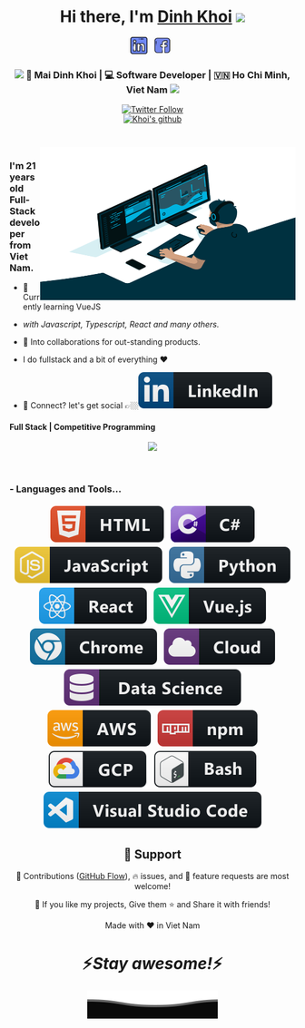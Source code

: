 <div align="center">
   <h1>Hi there, I'm <a href="https://www.facebook.com/profile.php?id=100008664186009">Dinh Khoi</a> <img src="https://media.giphy.com/media/hvRJCLFzcasrR4ia7z/giphy.gif" width="25px"> </h1>
   


</div>

<p align='center'>
   <a href="www.linkedin.com/in/khoi-md"><img height="30" src="https://raw.githubusercontent.com/KhoiMaiDinh/KhoiMaiDinh/main/linkedin.png?raw=true"></a>&nbsp;&nbsp;
<a href="https://www.facebook.com/profile.php?id=100008664186009"><img height="30" src="https://raw.githubusercontent.com/KhoiMaiDinh/KhoiMaiDinh/main/facebook.png?raw=true"></a>&nbsp;&nbsp;

 </p>

<div align="center">
<h3><img src="https://media.giphy.com/media/WUlplcMpOCEmTGBtBW/giphy.gif" width="30"> 🙎 Mai Dinh Khoi | 💻 Software Developer | 🇻🇳 Ho Chi Minh, Viet Nam <img src="https://media.giphy.com/media/WUlplcMpOCEmTGBtBW/giphy.gif" width="30"></h3>
</div>

<p align="center">
   <a href="https://twitter.com/_hemant_joshi"><img alt="Twitter Follow" src="https://img.shields.io/twitter/follow/_hemant_joshi?style=for-the-badge&color=09f&labelColor=black&logo=twitter&label=@_hemant_joshi"></a>
   <br> <!-- <a href="https://badges.pufler.dev/visits/mayhemantt/mayhemantt"> <img alt="hemant joshi github" src="https://badges.pufler.dev/visits/mayhemantt/mayhemantt"> </a> -->
   <a href="https://visitor-badge.glitch.me/badge?page_id=KhoiMaiDinh.KhoiMaiDinh"> <img alt="Khoi's github" src="https://visitor-badge.glitch.me/badge?page_id=KhoiMaiDinh.KhoiMaiDinh"> </a>
 </p>
 
 <h5 align="center">
   <!-- <i>⚡️I don’t trust people who don’t write SQL queries in uppercase⚡️</i> -->
  </h5>
 
 
<br />
<img align="right" height="270px" width="450px" alt="GIF" src="https://raw.githubusercontent.com/KhoiMaiDinh/KhoiMaiDinh/main/code.gif" />
<p align="center">
  <h3> I'm 21 years old Full-Stack developer from Viet Nam.</h3>
</p>

-   🌱 Currently learning VueJS

-   <i>with Javascript, Typescript, React and many others.</i>

-   🤝 Into collaborations for out-standing products.

-   I do fullstack and a bit of everything :heart:

-   💬 Connect? let's get social 👉🏼[<img src="https://raw.githubusercontent.com/KhoiMaiDinh/KhoiMaiDinh/main/svg/social/linkedin.svg" >](www.linkedin.com/in/khoi-md)

 <p align="center">
  <h4> Full Stack | Competitive Programming </h4>
   </p>

<!--  -->

<p align="center" >
<a href="https://github.com/anuraghazra/github-readme-stats"> 
    <img  src="https://github-readme-stats.vercel.app/api?username=KhoiMaiDinh&&show_icons=true&theme=radical"/>
  </a>

</p>

<br />

### - Languages and Tools...

<p align="center">
  <!-- For more icons please follow  https://github.com/MikeCodesDotNET/ColoredBadges -->
  <img src="https://raw.githubusercontent.com/KhoiMaiDinh/KhoiMaiDinh/main/svg/dev/languages/html.svg" alt="html" style="vertical-align:top; margin:4px">    
  <img src="https://raw.githubusercontent.com/KhoiMaiDinh/KhoiMaiDinh/main/svg/dev/languages/csharp.svg" alt="csharp" style="vertical-align:top; margin:4px">
  <img src="https://raw.githubusercontent.com/KhoiMaiDinh/KhoiMaiDinh/main/svg/dev/languages/js.svg" alt="js" style="vertical-align:top; margin:4px">
  <img src="https://raw.githubusercontent.com/KhoiMaiDinh/KhoiMaiDinh/main/svg/dev/languages/python.svg" alt="python" style="vertical-align:top; margin:4px">
  <img src="https://raw.githubusercontent.com/KhoiMaiDinh/KhoiMaiDinh/main/svg/dev/frameworks/react.svg" alt="react" style="vertical-align:top; margin:4px">
  <img src="https://raw.githubusercontent.com/KhoiMaiDinh/KhoiMaiDinh/main/svg/dev/frameworks/vue.svg" alt="vue" style="vertical-align:top; margin:4px">
  <img src="https://raw.githubusercontent.com/KhoiMaiDinh/KhoiMaiDinh/main/svg/dev/misc/chrome.svg" alt="chrome" style="vertical-align:top; margin:4px">
  <img src="https://raw.githubusercontent.com/KhoiMaiDinh/KhoiMaiDinh/main/svg/dev/misc/cloud.svg" alt="cloud" style="vertical-align:top; margin:4px">
  <img src="https://raw.githubusercontent.com/KhoiMaiDinh/KhoiMaiDinh/main/svg/dev/misc/datascience.svg" alt="datascience" style="vertical-align:top; margin:4px">
  <img src="https://raw.githubusercontent.com/KhoiMaiDinh/KhoiMaiDinh/main/svg/dev/services/aws.svg" alt="aws" style="vertical-align:top; margin:4px">
  <img src="https://raw.githubusercontent.com/KhoiMaiDinh/KhoiMaiDinh/main/svg/dev/services/npm.svg" alt="npm" style="vertical-align:top; margin:4px">
  <img src="https://raw.githubusercontent.com/KhoiMaiDinh/KhoiMaiDinh/main/svg/dev/services/gcp.svg" alt="gcp" style="vertical-align:top; margin:4px">
  <img src="https://raw.githubusercontent.com/KhoiMaiDinh/KhoiMaiDinh/main/svg/dev/tools/bash.svg" alt="bash" style="vertical-align:top; margin:4px">
  <img src="https://raw.githubusercontent.com/KhoiMaiDinh/KhoiMaiDinh/main/svg/dev/tools/visualstudio_code.svg" alt="vscode" style="vertical-align:top; margin:4px">
</p>

<!--
### - Blogs 🌱
-->
<!--
<p align="center">
  <a href="https://dev.to/hemant">
    <img src="https://raw.githubusercontent.com/8bithemant/8bithemant/master/svg/blogs/devto.svg">
  </a>
</p>
-->

<h2 align="center">🤝 Support</h2>

<p align="center">🎀 Contributions (<a href="https://guides.github.com/introduction/flow" title="GitHub flow">GitHub Flow</a>), 🔥 issues, and 🥮 feature requests are most welcome!</p>

<p align="center">💙 If you like my projects, Give them ⭐ and Share it with friends!</p>
</p>
<p align="center">Made with ❤️ in Viet Nam</p>

<h1 align='center'>⚡️<i>Stay awesome!</i>⚡️</h1>

<p align="center">
        <img src="https://raw.githubusercontent.com/KhoiMaiDinh/KhoiMaiDinh/Update/svg/Bottom.svg" alt="Github Stats" />
</p>
